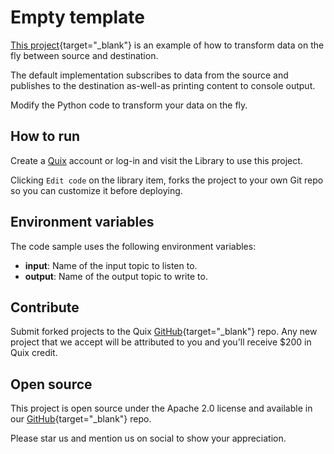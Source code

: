 # Empty template

[This project](https://github.com/quixio/quix-library/tree/main/python/transformations/empty-template-new){target="_blank"} is an example of how to transform data on the fly between source and destination.

The default implementation subscribes to data from the source and publishes to the destination as-well-as printing content to console output.

Modify the Python code to transform your data on the fly.

## How to run

Create a [Quix](https://portal.platform.quix.ai/self-sign-up?xlink=github) account or log-in and visit the Library to use this project.

Clicking `Edit code` on the library item, forks the project to your own Git repo so you can customize it before deploying.

## Environment variables

The code sample uses the following environment variables:

- **input**: Name of the input topic to listen to.
- **output**: Name of the output topic to write to.

## Contribute

Submit forked projects to the Quix [GitHub](https://github.com/quixio/quix-library){target="_blank"} repo. Any new project that we accept will be attributed to you and you'll receive $200 in Quix credit.

## Open source

This project is open source under the Apache 2.0 license and available in our [GitHub](https://github.com/quixio/quix-library){target="_blank"} repo.

Please star us and mention us on social to show your appreciation.
